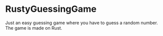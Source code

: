 # RustyGuessingGame

Just an easy guessing game where you have to guess a random number.
The game is made on Rust.
